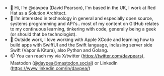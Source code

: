 - 👋 Hi, I’m @davpea (David Pearson), I'm based in the UK, I work at Red Hat as a Solution Architect.
- 👀 I’m interested in technology in general and especially open source, systems programming and API's.. most of my content on GitHub relates to my continuous learning, tinkering with code, generally being a geek (or should that be technologist).
- 🌱 Outside work, I love working with Apple XCode and learning how to build apps with SwiffUI and the Swift language, inclusing server side Swift (Vapor & Kitura), also Python and Golang. 
- 📫 You can reach my via X/twitter (https://twitter.com/davpears), Mastodon (@davpea@mastodon.social) or LinkedIn (https://www.linkedin.com/in/davpea/)

<!---
davpea/davpea is a ✨ special ✨ repository because its `README.md` (this file) appears on your GitHub profile.
You can click the Preview link to take a look at your changes.
--->
